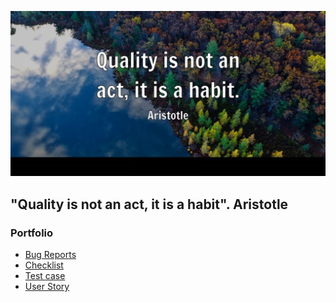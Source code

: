 ![Header](https://github.com/Ivan-Vasik-QA/Ivan-Vasik-QA/blob/9283cb659bc5c5e14686fa5edae8966cdcbc050c/assets/aristotle3-2x.jpg)

## "Quality is not an act, it is a habit".             Aristotle

### Portfolio
<!-- BLOG-POST-LIST:START -->
- [Bug Reports](https://github.com/Ivan-Vasik-QA/Bug_reports.git)
- [Checklist](https://github.com/Ivan-Vasik-QA/Checklist.git)
- [Test case](https://github.com/Ivan-Vasik-QA/Test_case.git)
- [User Story](https://github.com/Ivan-Vasik-QA/User-Story.git)
<!-- BLOG-POST-LIST:END -->
